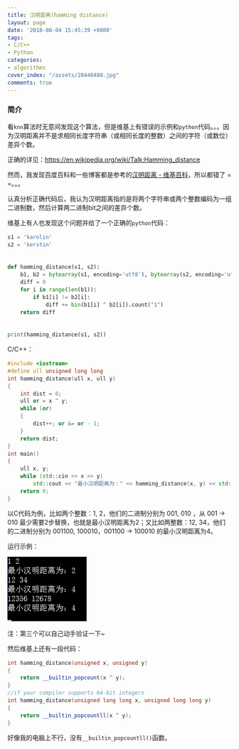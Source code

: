 ```yaml
---
title: 汉明距离(hamming distance)
layout: page
date: '2018-08-04 15:45:39 +0800'
tags:
- C/C++
- Python
categories:
- algorithms
cover_index: "/assets/28446480.jpg"
comments: true
---
```


### 简介

看`knn`算法时无意间发现这个算法，但是维基上有错误的示例和`python`代码。。。因为汉明距离并不是求相同长度字符串（或相同长度的整数）之间的字符（或数位）差异个数。

正确的详见：https://en.wikipedia.org/wiki/Talk:Hamming_distance

然而，我发现百度百科和一些博客都是参考的[汉明距离 - 维基百科](https://en.wikipedia.org/wiki/Hamming_distance)，所以都错了 = =。。。

认真分析正确代码后，我认为汉明距离指的是将两个字符串或两个整数编码为一组二进制数，然后计算两二进制bit之间的差异个数。

维基上有人也发现这个问题并给了一个正确的`python`代码：

```py
s1 = 'karolin'
s2 = 'kerstin'


def hamming_distance(s1, s2):
    b1, b2 = bytearray(s1, encoding='utf8'), bytearray(s2, encoding='utf8')
    diff = 0
    for i in range(len(b1)):
        if b1[i] != b2[i]:
            diff += bin(b1[i] ^ b2[i]).count("1")
    return diff


print(hamming_distance(s1, s2))
```


C/C++：

```cpp
#include <iostream>
#define ull unsigned long long
int hamming_distance(ull x, ull y)
{
	int dist = 0;
	ull or = x ^ y;
	while (or)
	{
		dist++; or &= or - 1;
	}
	return dist;
}
int main()
{
	ull x, y;
	while (std::cin >> x >> y)
		std::cout << "最小汉明距离为：" << hamming_distance(x, y) << std::endl;
	return 0;
}
```

以C代码为例，比如两个整数：1, 2，他们的二进制分别为 001, 010 ，从 001 → 010 最少需要2步替换，也就是最小汉明距离为2；又比如两整数：12, 34，他们的二进制分别为 001100, 100010，001100 → 100010 的最小汉明距离为4。

运行示例：

![run](/img/1150865.png)


注：第三个可以自己动手验证一下~

然后维基上还有一段代码：

```cpp
int hamming_distance(unsigned x, unsigned y)
{
    return __builtin_popcount(x ^ y);
}
//if your compiler supports 64-bit integers
int hamming_distance(unsigned long long x, unsigned long long y)
{
    return __builtin_popcountll(x ^ y);
}
```

好像我的电脑上不行，没有`__builtin_popcountll()`函数。
